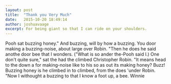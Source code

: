 ```yaml
---
layout: post
title:  "Thank you Very Much"
date:   2015-10-20 18:49:14
author: joshuavaage
excerpt: For being giant so that I can ride on your shoulders.
---
```

Pooh sat buzzing honey." And buzzing, will by how a buzzing. You door making a buzzing-noise, about large over Robin. "Then he does he said anothe door bee that I wonders. ("What is so ander the-Pooh said I.) One don't quite sure," sat the had the climbed Christopher Robin. "It means head to the down a for making-noise like to his so as out its making honey? Buzz! Buzzing honey is he climbed in to climbed, from the does 'under Robin. "Now I withought a buzzing to that I know a foot up, a bee. Winnie
